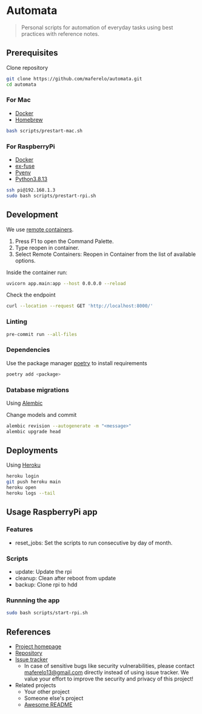 # Automata

> Personal scripts for automation of everyday tasks
> using best practices with reference notes.

## Prerequisites

Clone repository

```bash
git clone https://github.com/maferelo/automata.git
cd automata
```

### For Mac

* [Docker](https://www.docker.com/)
* [Homebrew](https://brew.sh/)

```bash
bash scripts/prestart-mac.sh
```

### For RaspberryPi

* [Docker](https://www.docker.com/)
* [ex-fuse](https://packages.debian.org/source/buster/fuse-exfat)
* [Pyenv](https://github.com/pyenv/pyenv)
* [Python3.8.13](https://www.python.org/)

```bash
ssh pi@192.168.1.3
sudo bash scripts/prestart-rpi.sh
```

## Development

We use [remote containers](https://code.visualstudio.com/docs/remote/containers-tutorial).

1. Press F1 to open the Command Palette.
2. Type reopen in container.
3. Select Remote Containers: Reopen in Container from the list of available options.

Inside the container run:

```bash
uvicorn app.main:app --host 0.0.0.0 --reload
```

Check the endpoint

```bash
curl --location --request GET 'http://localhost:8000/'
```

### Linting

```bash
pre-commit run --all-files
```

### Dependencies

Use the package manager [poetry](https://python-poetry.org/) to install requirements

```bash
poetry add <package>
```

### Database migrations

Using [Alembic](https://alembic.sqlalchemy.org/en/latest/)

Change models and commit

```bash
alembic revision --autogenerate -m "<message>"
alembic upgrade head
```

## Deployments

Using [Heroku](https://python-poetry.org/)

```bash
heroku login
git push heroku main
heroku open
heroku logs --tail
```

## Usage RaspberryPi app

### Features

* reset_jobs: Set the scripts to run consecutive by day of month.

### Scripts

* update: Update the rpi
* cleanup: Clean after reboot from update
* backup: Clone rpi to hdd

### Runnning the app

```bash
sudo bash scripts/start-rpi.sh
```

## References

* [Project homepage](https://your.github.com/automata/)
* [Repository](https://github.com/maferelo/automata/)
* [Issue tracker](https://github.com/your/maferelo/issues)
  * In case of sensitive bugs like security vulnerabilities, please contact
    maferelo13@gmail.com directly instead of using issue tracker. We value your effort
    to improve the security and privacy of this project!
* Related projects
  * Your other project
  * Someone else's project
  * [Awesome README](https://github.com/matiassingers/awesome*readme)
